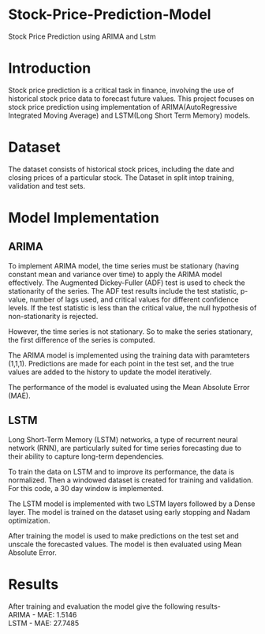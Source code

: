 # Stock-Price-Prediction-Model
Stock Price Prediction using ARIMA and Lstm

# Introduction
Stock price prediction is a critical task in finance, involving the use of historical stock price data to forecast future values. This project focuses on stock price prediction using implementation of ARIMA(AutoRegressive Integrated Moving Average) and LSTM(Long Short Term Memory) models.

# Dataset
The dataset consists of historical stock prices, including the date and closing prices of a particular stock. The Dataset in split intop training, validation and test sets.

# Model Implementation
## ARIMA
To implement ARIMA model, the time series must be stationary (having constant mean and variance over time) to apply the ARIMA model effectively. The Augmented Dickey-Fuller (ADF) test is used to check the stationarity of the series. The ADF test results include the test statistic, p-value, number of lags used, and critical values for different confidence levels. If the test statistic is less than the critical value, the null hypothesis of non-stationarity is rejected.

However, the time series is not stationary. So to make the series stationary, the first difference of the series is computed.

The ARIMA model is implemented using the training data with paramteters (1,1,1). Predictions are made for each point in the test set, and the true values are added to the history to update the model iteratively.

The performance of the model is evaluated using the Mean Absolute Error (MAE).

## LSTM
Long Short-Term Memory (LSTM) networks, a type of recurrent neural network (RNN), are particularly suited for time series forecasting due to their ability to capture long-term dependencies.

To train the data on LSTM and to improve its performance, the data is normalized. Then a windowed dataset is created for training and validation. For this code, a 30 day window is implemented.

The LSTM model is implemented with two LSTM layers followed by a Dense layer. The model is trained on the dataset using early stopping and Nadam optimization.

After training the model is used to make predictions on the test set and unscale the forecasted values. The model is then evaluated using Mean Absolute Error.

# Results
After training and evaluation the model give the following results-  
ARIMA - MAE: 1.5146  
LSTM - MAE: 27.7485


